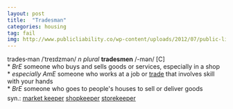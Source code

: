 ```yaml
---
layout: post
title:  "Tradesman"
categories: housing
tag: fail
img: http://www.publicliability.co/wp-content/uploads/2012/07/public-liability-insurance-for-tradesmen.jpg
---
```

<DIV style="MARGIN: 0px 0px 5px">trades<B>·</B>man /ˈtreɪdzmən/ <I>n</I> <I>plural</I> <B>tradesmen</B> /-mən/ [C] <BR>* <I>BrE</I> someone who buys and sells goods or services, especially in a shop<BR>* <I>especially AmE</I> someone who works at a job or <A href="{{ site.baseurl }}/trade"><U>trade</U></A> that involves skill with your hands<BR>* <I>BrE</I> someone who goes to people's houses to sell or deliver goods</DIV>
<DIV style="MARGIN: 0px 0px 5px">
<DIV style="MARGIN: 4px 0px">syn.: <A href="{{ site.baseurl }}/market%20keeper"><U>market keeper</U></A> <A href="{{ site.baseurl }}/shopkeeper"><U>shopkeeper</U></A> <A href="{{ site.baseurl }}/storekeeper"><U>storekeeper</U></A></DIV></DIV>
